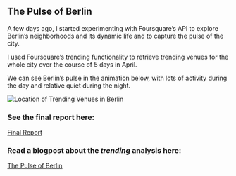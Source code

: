 ## The Pulse of Berlin

A few days ago, I started experimenting with Foursquare’s API to explore Berlin’s neighborhoods and its dynamic life and to capture the pulse of the city.

I used Foursquare’s trending functionality to retrieve trending venues for the whole city over the course of 5 days in April.

We can see Berlin’s pulse in the animation below, with lots of activity during the day and relative quiet during the night.

![Location of Trending Venues in Berlin ](https://github.com/TobGerken/ADS_CS/blob/master/Figures/Trending1.gif)

### See the final report here:
[Final Report](https://nbviewer.jupyter.org/github/TobGerken/ADS_CS/blob/master/Report/FinalReport.pdf)

### Read a blogpost about the _trending_ analysis here:
[The Pulse of Berlin](http://www.tobias-gerken.com/post/184839053767/the-pulse-of-the-city-berlin)
